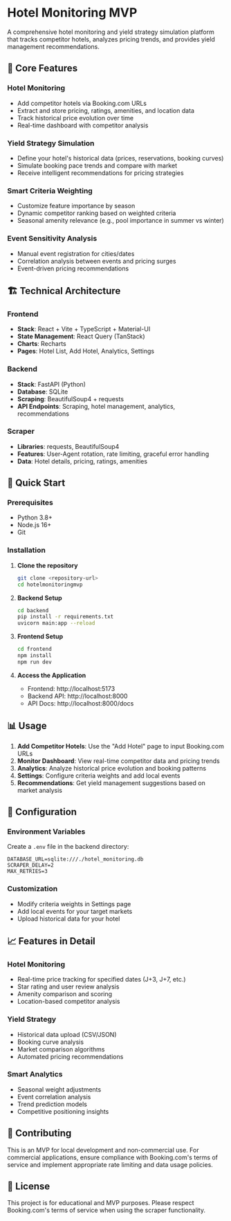 # Hotel Monitoring MVP

A comprehensive hotel monitoring and yield strategy simulation platform that tracks competitor hotels, analyzes pricing trends, and provides yield management recommendations.

## 🏨 Core Features

### Hotel Monitoring
- Add competitor hotels via Booking.com URLs
- Extract and store pricing, ratings, amenities, and location data
- Track historical price evolution over time
- Real-time dashboard with competitor analysis

### Yield Strategy Simulation
- Define your hotel's historical data (prices, reservations, booking curves)
- Simulate booking pace trends and compare with market
- Receive intelligent recommendations for pricing strategies

### Smart Criteria Weighting
- Customize feature importance by season
- Dynamic competitor ranking based on weighted criteria
- Seasonal amenity relevance (e.g., pool importance in summer vs winter)

### Event Sensitivity Analysis
- Manual event registration for cities/dates
- Correlation analysis between events and pricing surges
- Event-driven pricing recommendations

## 🏗️ Technical Architecture

### Frontend
- **Stack**: React + Vite + TypeScript + Material-UI
- **State Management**: React Query (TanStack)
- **Charts**: Recharts
- **Pages**: Hotel List, Add Hotel, Analytics, Settings

### Backend
- **Stack**: FastAPI (Python)
- **Database**: SQLite
- **Scraping**: BeautifulSoup4 + requests
- **API Endpoints**: Scraping, hotel management, analytics, recommendations

### Scraper
- **Libraries**: requests, BeautifulSoup4
- **Features**: User-Agent rotation, rate limiting, graceful error handling
- **Data**: Hotel details, pricing, ratings, amenities

## 🚀 Quick Start

### Prerequisites
- Python 3.8+
- Node.js 16+
- Git

### Installation

1. **Clone the repository**
   ```bash
   git clone <repository-url>
   cd hotelmonitoringmvp
   ```

2. **Backend Setup**
   ```bash
   cd backend
   pip install -r requirements.txt
   uvicorn main:app --reload
   ```

3. **Frontend Setup**
   ```bash
   cd frontend
   npm install
   npm run dev
   ```

4. **Access the Application**
   - Frontend: http://localhost:5173
   - Backend API: http://localhost:8000
   - API Docs: http://localhost:8000/docs

## 📊 Usage

1. **Add Competitor Hotels**: Use the "Add Hotel" page to input Booking.com URLs
2. **Monitor Dashboard**: View real-time competitor data and pricing trends
3. **Analytics**: Analyze historical price evolution and booking patterns
4. **Settings**: Configure criteria weights and add local events
5. **Recommendations**: Get yield management suggestions based on market analysis

## 🔧 Configuration

### Environment Variables
Create a `.env` file in the backend directory:
```env
DATABASE_URL=sqlite:///./hotel_monitoring.db
SCRAPER_DELAY=2
MAX_RETRIES=3
```

### Customization
- Modify criteria weights in Settings page
- Add local events for your target markets
- Upload historical data for your hotel

## 📈 Features in Detail

### Hotel Monitoring
- Real-time price tracking for specified dates (J+3, J+7, etc.)
- Star rating and user review analysis
- Amenity comparison and scoring
- Location-based competitor analysis

### Yield Strategy
- Historical data upload (CSV/JSON)
- Booking curve analysis
- Market comparison algorithms
- Automated pricing recommendations

### Smart Analytics
- Seasonal weight adjustments
- Event correlation analysis
- Trend prediction models
- Competitive positioning insights

## 🤝 Contributing

This is an MVP for local development and non-commercial use. For commercial applications, ensure compliance with Booking.com's terms of service and implement appropriate rate limiting and data usage policies.

## 📝 License

This project is for educational and MVP purposes. Please respect Booking.com's terms of service when using the scraper functionality. 